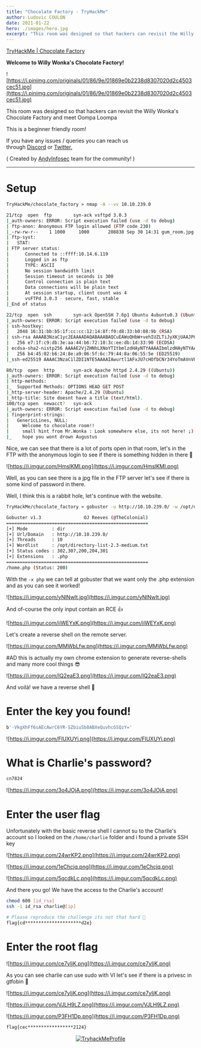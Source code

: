 ```yaml
---
title: "Chocolate Factory - TryHackMe"
author: Ludovic COULON
date: 2021-01-22
hero: ./images/hero.jpg
excerpt: "This room was designed so that hackers can revisit the Willy Wonka's Chocolate Factory and meet Oompa Loompa"
---
```


[TryHackMe | Chocolate Factory](https://tryhackme.com/room/chocolatefactory)


**Welcome to Willy Wonka's Chocolate Factory!**

![https://i.pinimg.com/originals/01/86/9e/01869e0b2238d8307020d2c4503cec51.jpg](https://i.pinimg.com/originals/01/86/9e/01869e0b2238d8307020d2c4503cec51.jpg)

This room was designed so that hackers can revisit the Willy Wonka's Chocolate Factory and meet Oompa Loompa

This is a beginner friendly room!

If you have any issues / queries you can reach us through [Discord](https://discord.gg/AC2Enww) or [Twitter.](https://twitter.com/andyinfosec_?lang=en)

( Created by [AndyInfosec](https://andyinfosec.com/) team for the community! )

---

# Setup

```bash
TryHackMe/chocolate_factory » nmap -A --vv 10.10.239.0
```

```bash
21/tcp  open  ftp        syn-ack vsftpd 3.0.3
|_auth-owners: ERROR: Script execution failed (use -d to debug)
| ftp-anon: Anonymous FTP login allowed (FTP code 230)
|_-rw-rw-r--    1 1000     1000       208838 Sep 30 14:31 gum_room.jpg
| ftp-syst:
|   STAT:
| FTP server status:
|      Connected to ::ffff:10.14.6.119
|      Logged in as ftp
|      TYPE: ASCII
|      No session bandwidth limit
|      Session timeout in seconds is 300
|      Control connection is plain text
|      Data connections will be plain text
|      At session startup, client count was 4
|      vsFTPd 3.0.3 - secure, fast, stable
|_End of status

22/tcp  open  ssh        syn-ack OpenSSH 7.6p1 Ubuntu 4ubuntu0.3 (Ubuntu Linux; protocol 2.0)
|_auth-owners: ERROR: Script execution failed (use -d to debug)
| ssh-hostkey:
|   2048 16:31:bb:b5:1f:cc:cc:12:14:8f:f0:d8:33:b0:08:9b (RSA)
| ssh-rsa AAAAB3NzaC1yc2EAAAADAQABAAABAQCuEAWoQHbW+vehIUZLTiJyXKjUAAJP0sgW/P0LHVaf4C5+1oEBXcDBBZC7SoL6MTMYn8zlEfhCbjQb7A/Yf2IxLzU5f35yuhEbWEvYmuP4PmBB04CJdDItU0xwAbGsufyzZ6td6LKm+oim8xJn/lVTeykVZTASF9iuY9tqwA933AfjqKlNByj82TAmlVkQ93bq+e7Gu/pRkSn++RkIUd4f8ogmLLusEh+vbGkZDj4UdwTIZbOSeuS4oz/umpkJPhekGVoyzjPMRIq9cwdeKIVRwUNbp4BoJjYKjbCC9YY8u/7O6lhtwo4uAp7Q9PfRRCiCpVimm6kIgBmgqqKbueDl
|   256 e7:1f:c9:db:3e:aa:44:b6:72:10:3c:ee:db:1d:33:90 (ECDSA)
| ecdsa-sha2-nistp256 AAAAE2VjZHNhLXNoYTItbmlzdHAyNTYAAAAIbmlzdHAyNTYAAABBBAYfNs0w6oOdzMM4B2JyB5pWr1qq9oB+xF0Voyn4gBYEGPC9+dqPudYagioH1ArjIHZFF0G24rt7L/6x1OPJSts=
|   256 b4:45:02:b6:24:8e:a9:06:5f:6c:79:44:8a:06:55:5e (ED25519)
|_ssh-ed25519 AAAAC3NzaC1lZDI1NTE5AAAAIAwurtl1AFxJU7cHOfbCNr34YoTmAVnVUIXt4QHPD1B2

80/tcp  open  http       syn-ack Apache httpd 2.4.29 ((Ubuntu))
|_auth-owners: ERROR: Script execution failed (use -d to debug)
| http-methods:
|_  Supported Methods: OPTIONS HEAD GET POST
|_http-server-header: Apache/2.4.29 (Ubuntu)
|_http-title: Site doesnt have a title (text/html).
100/tcp open  newacct?   syn-ack
|_auth-owners: ERROR: Script execution failed (use -d to debug)
| fingerprint-strings:
|   GenericLines, NULL:
|     Welcome to chocolate room!!
|     small hint from Mr.Wonka : Look somewhere else, its not here! ;)
|_    hope you wont drown Augustus
```

Nice, we can see that there is a lot of ports open in that room, let's in the FTP with the anonymous login to see if there is something hidden in there 👀

![https://i.imgur.com/HmslKMI.png](https://i.imgur.com/HmslKMI.png)

Well, as you can see there is a jpg file in the FTP server let's see if there is some kind of password in there.

Well, I think this is a rabbit hole, let's continue with the website.

```bash
TryHackMe/chocolate_factory » gobuster -u http://10.10.239.0/ -w /opt/directory-list-2.3-medium.txt -x php
```

```bash
Gobuster v1.3                OJ Reeves (@TheColonial)
=====================================================
[+] Mode         : dir
[+] Url/Domain   : http://10.10.239.0/
[+] Threads      : 10
[+] Wordlist     : /opt/directory-list-2.3-medium.txt
[+] Status codes : 302,307,200,204,301
[+] Extensions   : .php
=====================================================
/home.php (Status: 200)
```

With the `-x php` we can tell at gobuster that we want only the .php extension and as you can see it worked!

![https://i.imgur.com/yNlNwIt.jpg](https://i.imgur.com/yNlNwIt.jpg)

And of-course the only input contain an RCE 👍

![https://i.imgur.com/iiWEYxK.png](https://i.imgur.com/iiWEYxK.png)

Let's create a reverse shell on the remote server.

![https://i.imgur.com/MMWbLfw.png](https://i.imgur.com/MMWbLfw.png)

#AD this is actually my own chrome extension to generate reverse-shells and many more cool things 😎

![https://i.imgur.com/IQ2eaE3.png](https://i.imgur.com/IQ2eaE3.png)

And voilà! we have a reverse shell 🙌

# Enter the key you found!

```bash
b'-VkgXhFf6sAEcAwrC6YR-SZbiuSb8ABXeQuvhcGSQzY='
```

![https://i.imgur.com/FlUXUYi.png](https://i.imgur.com/FlUXUYi.png)

# What is Charlie's password?

```bash
cn7824
```

![https://i.imgur.com/3o4JOjA.png](https://i.imgur.com/3o4JOjA.png)

# Enter the user flag

Unfortunately with the basic reverse shell I cannot su to the Charlie's account so I looked on the `/home/charlie` folder and i found a private SSH key

![https://i.imgur.com/24wrKP2.png](https://i.imgur.com/24wrKP2.png)

![https://i.imgur.com/1eChcjq.png](https://i.imgur.com/1eChcjq.png)

![https://i.imgur.com/5qcdkLc.png](https://i.imgur.com/5qcdkLc.png)

And there you go! We have the access to the Charlie's account! 

```bash
chmod 600 [id_rsa]
ssh -i id_rsa charlie@[ip]
```

```bash
# Please reproduce the challenge its not that hard 👀
flag{cd*********************d2e}
```

# Enter the root flag

![https://i.imgur.com/ce7yIjK.png](https://i.imgur.com/ce7yIjK.png)

As you can see charlie can use sudo with VI let's see if there is a privesc in gtfobin 🥴

![https://i.imgur.com/ce7yIjK.png](https://i.imgur.com/ce7yIjK.png)

![https://i.imgur.com/VJLH9LZ.png](https://i.imgur.com/VJLH9LZ.png)

![https://i.imgur.com/P3FH1Dp.png](https://i.imgur.com/P3FH1Dp.png)

```bash
flag{cec*****************2124}
```

<center>
  <a href="https://tryhackme.com/p/boperXD" target="_blank">
    <img src="https://tryhackme-badges.s3.amazonaws.com/boperXD.png" alt="TryhackMeProfile" />
  </a>
</center>
